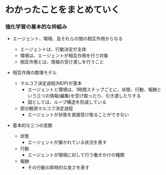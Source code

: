 # わかったことをまとめていく


### 強化学習の基本的な枠組み
+ エージェント、環境、及それらの間の相互作用からなる
	+ エージェントは、行動決定が主体
	+ 環境は、エージェントが相互作用を行う対象
	+ 相互作用とは、情報の受け渡しを行うこと
+ 相互作用の数理モデル
	+ マルコフ決定過程(MDP)が基本
		+ エージェントと環境は、1時間ステップごとに、状態、行動、報酬という三つの情報(編集)を受け取ったり、引き渡したりする
		+ 図としては、ループ構造を形成している
	+ 部分観測マルコフ決定過程
		+ エージェントが状態を直接受け取ることができない

+ 基本的な三つの変数
	+ 状態
		+ エージェントが置かれている状況を表す
	+ 行動
		+ エージェントが環境に対して行う働きかけの種類
	+ 報酬
		+ その行動の即時的な良さを表す

